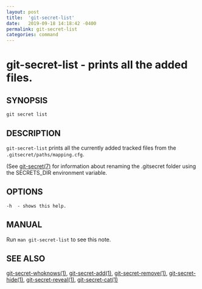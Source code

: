 ```yaml
---
layout: post
title:  'git-secret-list'
date:   2019-09-18 14:18:42 -0400
permalink: git-secret-list
categories: command
---
```

git-secret-list - prints all the added files.
=============================================

## SYNOPSIS

    git secret list


## DESCRIPTION
`git-secret-list` prints all the currently added tracked files from the `.gitsecret/paths/mapping.cfg`.

(See [git-secret(7)](http://git-secret.io/git-secret) for information about renaming the .gitsecret
folder using the SECRETS_DIR environment variable.


## OPTIONS

    -h  - shows this help.


## MANUAL

Run `man git-secret-list` to see this note.


## SEE ALSO

[git-secret-whoknows(1)](http://git-secret.io/git-secret-whoknows), [git-secret-add(1)](http://git-secret.io/git-secret-add), 
[git-secret-remove(1)](http://git-secret.io/git-secret-remove), [git-secret-hide(1)](http://git-secret.io/git-secret-hide), 
[git-secret-reveal(1)](http://git-secret.io/git-secret-reveal), [git-secret-cat(1)](http://git-secret.io/git-secret-cat)
